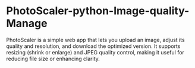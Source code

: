 # PhotoScaler-python-Image-quality-Manage
PhotoScaler is a simple web app that lets you upload an image, adjust its quality and resolution, and download the optimized version. It supports resizing (shrink or enlarge) and JPEG quality control, making it useful for reducing file size or enhancing clarity.
